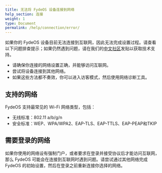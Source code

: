 ```yaml
---
title: 无法将 FydeOS 设备连接到网络
help_section: 连接
weight: 1
type: Document
permalink: /help/connection/error/
---
```


如果你的 FydeOS 设备目前无法连接到互联网，因此无法完成设置过程。请查看以下问题排查提示；如果仍然遇到问题，请在我们的[中文社区](https://community.fydeos.com/)发贴以获取技术支持。

- 请确保你连接的网络设置正确，并能够访问互联网。
- 尝试将设备连接到其他网络。
- 如果这些方法都不奏效，你可以进入访客模式，然后使用网络诊断工具。

## 支持的网络

FydeOS 支持最常见的 Wi-Fi 网络类型，包括：

- 无线标准：802.11 a/b/g/n
- 安全标准：WEP、WPA/WPA2、EAP-TLS、EAP-TTLS、EAP-PEAP和TKIP

## 需要登录的网络

如果你使用的网络设有强制门户，或者要求在登录并接受协议后才能访问互联网，那么 FydeOS 可能会在连接到互联网时遇到问题。请尝试通过其他网络完成 FydeOS 的初始设置，然后在登录之前重新连接你选择的网络。
